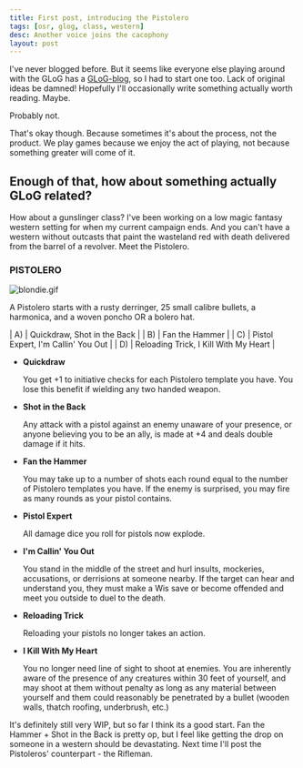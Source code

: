 ```yaml
---
title: First post, introducing the Pistolero
tags: [osr, glog, class, western]
desc: Another voice joins the cacophony
layout: post
---
```


I've never blogged before.
But it seems like everyone else playing around with the GLoG has a [GLoG-blog](https://diyanddragons.blogspot.com/2019/03/who-is-glogosphere.html), so I had to start one too.
Lack of original ideas be damned!
Hopefully I'll occasionally write something actually worth reading.
Maybe.
<!-- more -->

Probably not.

That's okay though.
Because sometimes it's about the process, not the product.
We play games because we enjoy the act of playing, not because something greater will come of it.

## Enough of that, how about something actually GLoG related?
How about a gunslinger class?
I've been working on a low magic fantasy western setting for when my current campaign ends.
And you can't have a western without outcasts that paint the wasteland red with death delivered from the barrel of a revolver.  Meet the Pistolero.

### PISTOLERO

![blondie.gif](https://imgur.com/xutVeS1.gif)

A Pistolero starts with a rusty derringer, 25 small calibre bullets, a harmonica, and a woven poncho OR a bolero hat.

| A) | Quickdraw, Shot in the Back |
| B) | Fan the Hammer |
| C) | Pistol Expert, I'm Callin' You Out |
| D) | Reloading Trick, I Kill With My Heart |

* **Quickdraw**
    
    You get +1 to initiative checks for each Pistolero template you have.
    You lose this benefit if wielding any two handed weapon.

* **Shot in the Back**

    Any attack with a pistol against an enemy unaware of your presence,
    or anyone believing you to be an ally, is made at +4 and deals double damage if it hits.

* **Fan the Hammer**

    You may take up to a number of shots each round equal to the number of Pistolero templates you have.
    If the enemy is surprised, you may fire as many rounds as your pistol contains.

* **Pistol Expert**

    All damage dice you roll for pistols now explode.

* **I'm Callin' You Out**

    You stand in the middle of the street and hurl insults, mockeries, accusations, or derrisions at someone nearby.
    If the target can hear and understand you, they must make a Wis save or become offended and meet you outside to duel to the death.

* **Reloading Trick**

    Reloading your pistols no longer takes an action.

* **I Kill With My Heart**

    You no longer need line of sight to shoot at enemies.
    You are inherently aware of the presence of any creatures within 30 feet of yourself, and may shoot at them without penalty as long as any material between yourself and them could reasonably be penetrated by a bullet (wooden walls, thatch roofing, underbrush, etc.)

It's definitely still very WIP, but so far I think its a good start.
Fan the Hammer + Shot in the Back is pretty op,
but I feel like getting the drop on someone in a western should be devastating.
Next time I'll post the Pistoleros' counterpart - the Rifleman.


